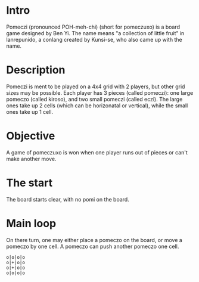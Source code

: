 # Intro
Pomeczi (pronounced POH-meh-chi) (short for pomeczuxo) is a board game designed by Ben Yi. The name means "a collection of little fruit" in lanrepunido, a conlang created by Kunsi-se, who also came up with the name. 

# Description
Pomeczi is ment to be played on a 4x4 grid with 2 players, but other grid sizes may be possible. Each player has 3 pieces (called pomeczi): one large pomeczo (called kiroso), and two small pomeczi (called eczi). The large ones take up 2 cells (which can be horizonatal or vertical), while the small ones take up 1 cell.

# Objective
A game of pomeczuxo is won when one player runs out of pieces or can't make another move.

# The start
The board starts clear, with no pomi on the board. 

# Main loop
On there turn, one may either place a pomeczo on the board, or move a pomeczo by one cell. A pomeczo can push another pomeczo one cell.
```
o|o|o|o
o|+|o|o
o|+|o|o
o|o|o|o

```
